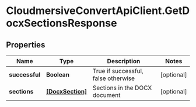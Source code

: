# CloudmersiveConvertApiClient.GetDocxSectionsResponse

## Properties
Name | Type | Description | Notes
------------ | ------------- | ------------- | -------------
**successful** | **Boolean** | True if successful, false otherwise | [optional] 
**sections** | [**[DocxSection]**](DocxSection.md) | Sections in the DOCX document | [optional] 


